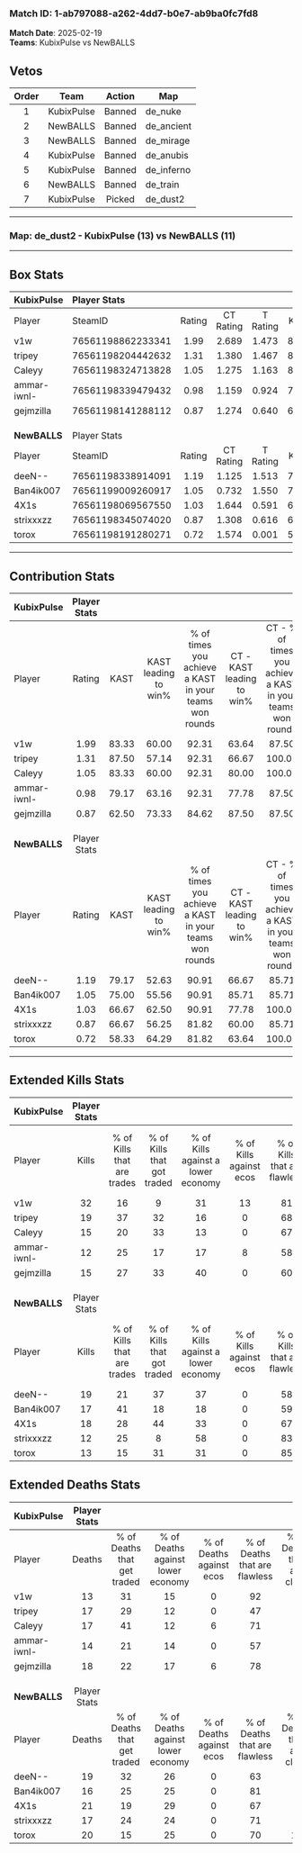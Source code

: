 ### Match ID: 1-ab797088-a262-4dd7-b0e7-ab9ba0fc7fd8  
**Match Date**: 2025-02-19  
**Teams**: KubixPulse vs NewBALLS  

## Vetos  

| Order | Team | Action | Map |
| :---: | :--: | :----: | --- |
| 1 | KubixPulse | Banned | de_nuke |
| 2 | NewBALLS | Banned | de_ancient |
| 3 | NewBALLS | Banned | de_mirage |
| 4 | KubixPulse | Banned | de_anubis |
| 5 | KubixPulse | Banned | de_inferno |
| 6 | NewBALLS | Banned | de_train |
| 7 | KubixPulse | Picked | de_dust2 |

---  

### **Map**: de_dust2 - KubixPulse (13) vs NewBALLS (11)  
---  

## Box Stats  

| **KubixPulse** | Player Stats      |        |           |          |       |       |       |         |        |      |     |
| :- | :- | :-: | :-: | :-: | :-: | :-: | :-: | :-: | :-: | :-: | :-: |
| Player         | SteamID           | Rating | CT Rating | T Rating | KAST  |  ADR  | Kills | Assists | Deaths | K/D  | HS% |
| v1w            | 76561198862233341 |  1.99  |   2.689   |  1.473   | 83.33 | 135.5 |  32   |    6    |   13   | 2.46 | 25  |
| tripey         | 76561198204442632 |  1.31  |   1.380   |  1.467   | 87.50 | 83.8  |  19   |    8    |   17   | 1.12 | 47  |
| Caleyy         | 76561198324713828 |  1.05  |   1.275   |  1.163   | 83.33 | 62.9  |  15   |    5    |   17   | 0.88 | 66  |
| ammar-iwnl-    | 76561198339479432 |  0.98  |   1.159   |  0.924   | 79.17 | 59.2  |  12   |    6    |   14   | 0.86 | 58  |
| gejmzilla      | 76561198141288112 |  0.87  |   1.274   |  0.640   | 62.50 | 62.6  |  15   |    2    |   18   | 0.83 | 66  |
|                |                   |        |           |          |       |       |       |         |        |      |     |
|                |                   |        |           |          |       |       |       |         |        |      |     |
|                |                   |        |           |          |       |       |       |         |        |      |     |
| **NewBALLS**   | Player Stats      |        |           |          |       |       |       |         |        |      |     |
| Player         | SteamID           | Rating | CT Rating | T Rating | KAST  |  ADR  | Kills | Assists | Deaths | K/D  | HS% |
| deeN--         | 76561198338914091 |  1.19  |   1.125   |  1.513   | 79.17 | 82.3  |  19   |    5    |   19   | 1.00 | 42  |
| Ban4ik007      | 76561199009260917 |  1.05  |   0.732   |  1.550   | 75.00 | 54.3  |  17   |    3    |   16   | 1.06 | 47  |
| 4X1s           | 76561198069567550 |  1.03  |   1.644   |  0.591   | 66.67 | 85.5  |  18   |    6    |   21   | 0.86 | 61  |
| strixxxzz      | 76561198345074020 |  0.87  |   1.308   |  0.616   | 66.67 | 72.4  |  12   |    9    |   17   | 0.71 | 66  |
| torox          | 76561198191280271 |  0.72  |   1.574   |  0.001   | 58.33 | 60.9  |  13   |    3    |   20   | 0.65 | 15  |
---  

## Contribution Stats  

| **KubixPulse** | Player Stats |       |                      |                                                        |                           |                                                             |                          |                                                            |
| :- | :-: | :-: | :-: | :-: | :-: | :-: | :-: | :-: |
| Player         |    Rating    | KAST  | KAST leading to win% | % of times you achieve a KAST in your teams won rounds | CT - KAST leading to win% | CT - % of times you achieve a KAST in your teams won rounds | T - KAST leading to win% | T - % of times you achieve a KAST in your teams won rounds |
| v1w            |     1.99     | 83.33 |        60.00         |                         92.31                          |           63.64           |                            87.50                            |          55.56           |                           100.00                           |
| tripey         |     1.31     | 87.50 |        57.14         |                         92.31                          |           66.67           |                           100.00                            |          44.44           |                           80.00                            |
| Caleyy         |     1.05     | 83.33 |        60.00         |                         92.31                          |           80.00           |                           100.00                            |          40.00           |                           80.00                            |
| ammar-iwnl-    |     0.98     | 79.17 |        63.16         |                         92.31                          |           77.78           |                            87.50                            |          50.00           |                           100.00                           |
| gejmzilla      |     0.87     | 62.50 |        73.33         |                         84.62                          |           87.50           |                            87.50                            |          57.14           |                           80.00                            |
|                |              |       |                      |                                                        |                           |                                                             |                          |                                                            |
|                |              |       |                      |                                                        |                           |                                                             |                          |                                                            |
|                |              |       |                      |                                                        |                           |                                                             |                          |                                                            |
| **NewBALLS**   | Player Stats |       |                      |                                                        |                           |                                                             |                          |                                                            |
| Player         |    Rating    | KAST  | KAST leading to win% | % of times you achieve a KAST in your teams won rounds | CT - KAST leading to win% | CT - % of times you achieve a KAST in your teams won rounds | T - KAST leading to win% | T - % of times you achieve a KAST in your teams won rounds |
| deeN--         |     1.19     | 79.17 |        52.63         |                         90.91                          |           66.67           |                            85.71                            |          40.00           |                           100.00                           |
| Ban4ik007      |     1.05     | 75.00 |        55.56         |                         90.91                          |           85.71           |                            85.71                            |          36.36           |                           100.00                           |
| 4X1s           |     1.03     | 66.67 |        62.50         |                         90.91                          |           77.78           |                           100.00                            |          42.86           |                           75.00                            |
| strixxxzz      |     0.87     | 66.67 |        56.25         |                         81.82                          |           60.00           |                            85.71                            |          50.00           |                           75.00                            |
| torox          |     0.72     | 58.33 |        64.29         |                         81.82                          |           63.64           |                           100.00                            |          66.67           |                           50.00                            |
---  

## Extended Kills Stats  

| **KubixPulse** | Player Stats |                            |                            |                                    |                         |                              |                                 |                                       |                    |           |
| :- | :-: | :-: | :-: | :-: | :-: | :-: | :-: | :-: | :-: | :-: |
| Player         |    Kills     | % of Kills that are trades | % of Kills that got traded | % of Kills against a lower economy | % of Kills against ecos | % of Kills that are flawless | % of Kills that are close duels | % of Kills that are assisted by flash | Pistol Round Kills | AWP Kills |
| v1w            |      32      |             16             |             9              |                 31                 |           13            |              81              |                0                |                   0                   |         21         |     1     |
| tripey         |      19      |             37             |             32             |                 16                 |            0            |              68              |                0                |                   5                   |         0          |     3     |
| Caleyy         |      15      |             20             |             33             |                 13                 |            0            |              67              |                0                |                   0                   |         1          |     0     |
| ammar-iwnl-    |      12      |             25             |             17             |                 17                 |            8            |              58              |                0                |                   0                   |         0          |     2     |
| gejmzilla      |      15      |             27             |             33             |                 40                 |            0            |              60              |               27                |                   0                   |         0          |     1     |
|                |              |                            |                            |                                    |                         |                              |                                 |                                       |                    |           |
|                |              |                            |                            |                                    |                         |                              |                                 |                                       |                    |           |
|                |              |                            |                            |                                    |                         |                              |                                 |                                       |                    |           |
| **NewBALLS**   | Player Stats |                            |                            |                                    |                         |                              |                                 |                                       |                    |           |
| Player         |    Kills     | % of Kills that are trades | % of Kills that got traded | % of Kills against a lower economy | % of Kills against ecos | % of Kills that are flawless | % of Kills that are close duels | % of Kills that are assisted by flash | Pistol Round Kills | AWP Kills |
| deeN--         |      19      |             21             |             37             |                 37                 |            0            |              58              |                5                |                  11                   |         1          |     1     |
| Ban4ik007      |      17      |             41             |             18             |                 18                 |            0            |              59              |                6                |                   0                   |         0          |     5     |
| 4X1s           |      18      |             28             |             44             |                 33                 |            0            |              67              |                0                |                   0                   |         4          |     4     |
| strixxxzz      |      12      |             25             |             8              |                 58                 |            0            |              83              |                0                |                  17                   |         1          |     0     |
| torox          |      13      |             15             |             31             |                 31                 |            0            |              85              |                0                |                   8                   |         9          |     0     |
## Extended Deaths Stats  

| **KubixPulse** | Player Stats |                             |                                   |                          |                               |                            |                           |               |
| :- | :-: | :-: | :-: | :-: | :-: | :-: | :-: | :-: |
| Player         |    Deaths    | % of Deaths that get traded | % of Deaths against lower economy | % of Deaths against ecos | % of Deaths that are flawless | % of Deaths that are close | % of Deaths while blinded | Deaths to AWP |
| v1w            |      13      |             31              |                15                 |            0             |              92               |             0              |             8             |       5       |
| tripey         |      17      |             29              |                12                 |            0             |              47               |             0              |             6             |       3       |
| Caleyy         |      17      |             41              |                12                 |            6             |              71               |             6              |            12             |       0       |
| ammar-iwnl-    |      14      |             21              |                14                 |            0             |              57               |             7              |             7             |       2       |
| gejmzilla      |      18      |             22              |                17                 |            6             |              78               |             0              |             0             |       5       |
|                |              |                             |                                   |                          |                               |                            |                           |               |
|                |              |                             |                                   |                          |                               |                            |                           |               |
|                |              |                             |                                   |                          |                               |                            |                           |               |
| **NewBALLS**   | Player Stats |                             |                                   |                          |                               |                            |                           |               |
| Player         |    Deaths    | % of Deaths that get traded | % of Deaths against lower economy | % of Deaths against ecos | % of Deaths that are flawless | % of Deaths that are close | % of Deaths while blinded | Deaths to AWP |
| deeN--         |      19      |             32              |                26                 |            0             |              63               |             5              |             0             |       1       |
| Ban4ik007      |      16      |             25              |                25                 |            0             |              81               |             0              |             0             |       3       |
| 4X1s           |      21      |             19              |                29                 |            0             |              67               |             0              |             0             |       7       |
| strixxxzz      |      17      |             24              |                24                 |            0             |              71               |             6              |             6             |       3       |
| torox          |      20      |             15              |                25                 |            0             |              70               |             10             |             0             |       8       |
